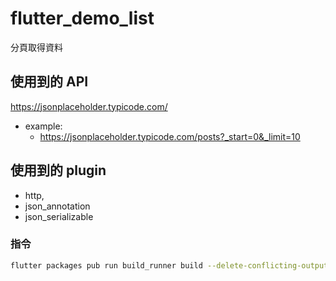 # flutter_demo_list

分頁取得資料

## 使用到的 API
https://jsonplaceholder.typicode.com/

- example:
  - https://jsonplaceholder.typicode.com/posts?_start=0&_limit=10

## 使用到的 plugin
- http, 
- json_annotation
- json_serializable

### 指令
```bash
flutter packages pub run build_runner build --delete-conflicting-outputs
```